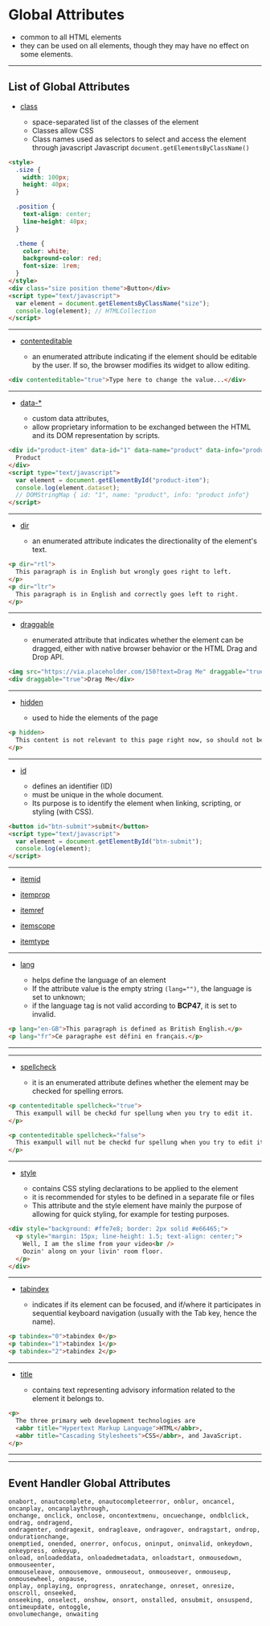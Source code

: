 # Global Attributes

- common to all HTML elements
- they can be used on all elements, though they may have no effect on some elements.

---

## List of Global Attributes

<!-- - [accesskey](https://developer.mozilla.org/en-US/docs/Web/HTML/Global_attributes/accesskey)

- [autocapitalize](https://developer.mozilla.org/en-US/docs/Web/HTML/Global_attributes/autocapitalize)
-->

- [class](https://developer.mozilla.org/en-US/docs/Web/HTML/Global_attributes/class)

  - space-separated list of the classes of the element
  - Classes allow CSS
  - Class names used as selectors to select and access the element through javascript Javascript `document.getElementsByClassName()`

```html
<style>
  .size {
    width: 100px;
    height: 40px;
  }

  .position {
    text-align: center;
    line-height: 40px;
  }

  .theme {
    color: white;
    background-color: red;
    font-size: 1rem;
  }
</style>
<div class="size position theme">Button</div>
<script type="text/javascript">
  var element = document.getElementsByClassName("size");
  console.log(element); // HTMLCollection
</script>
```

---

- [contenteditable](https://developer.mozilla.org/en-US/docs/Web/HTML/Global_attributes/contenteditable)

  - an enumerated attribute indicating if the element should be editable by the user. If so, the browser modifies its widget to allow editing.

```html
<div contenteditable="true">Type here to change the value...</div>
```

---

<!-- - [contextmenu](https://developer.mozilla.org/en-US/docs/Web/HTML/Global_attributes/contextmenu) -->

- [data-\*](https://developer.mozilla.org/en-US/docs/Web/HTML/Global_attributes/data-*)

  - custom data attributes,
  - allow proprietary information to be exchanged between the HTML and its DOM representation by scripts.

```html
<div id="product-item" data-id="1" data-name="product" data-info="product info">
  Product
</div>
<script type="text/javascript">
  var element = document.getElementById("product-item");
  console.log(element.dataset);
  // DOMStringMap { id: "1", name: "product", info: "product info"}
</script>
```

---

- [dir](https://developer.mozilla.org/en-US/docs/Web/HTML/Global_attributes/dir)

  - an enumerated attribute indicates the directionality of the element's text.

```html
<p dir="rtl">
  This paragraph is in English but wrongly goes right to left.
</p>
<p dir="ltr">
  This paragraph is in English and correctly goes left to right.
</p>
```

---

- [draggable](https://developer.mozilla.org/en-US/docs/Web/HTML/Global_attributes/draggable)

  - enumerated attribute that indicates whether the element can be dragged, either with native browser behavior or the HTML Drag and Drop API.

```html
<img src="https://via.placeholder.com/150?text=Drag Me" draggable="true" />
<div draggable="true">Drag Me</div>
```

---

<!-- - [dropzone](https://developer.mozilla.org/en-US/docs/Web/HTML/Global_attributes/dropzone)

- [exportparts](https://developer.mozilla.org/en-US/docs/Web/HTML/Global_attributes/exportparts) -->

- [hidden](https://developer.mozilla.org/en-US/docs/Web/HTML/Global_attributes/hidden)

  - used to hide the elements of the page

```html
<p hidden>
  This content is not relevant to this page right now, so should not be seen!
</p>
```

---

- [id](https://developer.mozilla.org/en-US/docs/Web/HTML/Global_attributes/id)

  - defines an identifier (ID)
  - must be unique in the whole document.
  - Its purpose is to identify the element when linking, scripting, or styling (with CSS).

```html
<button id="btn-submit">submit</button>
<script type="text/javascript">
  var element = document.getElementById("btn-submit");
  console.log(element);
</script>
```

---

<!-- - [inputmode](https://developer.mozilla.org/en-US/docs/Web/HTML/Global_attributes/inputmode) -->

<!-- - [is](https://developer.mozilla.org/en-US/docs/Web/HTML/Global_attributes/is) -->

- [itemid](https://developer.mozilla.org/en-US/docs/Web/HTML/Global_attributes/itemid)

- [itemprop](https://developer.mozilla.org/en-US/docs/Web/HTML/Global_attributes/itemprop)

- [itemref](https://developer.mozilla.org/en-US/docs/Web/HTML/Global_attributes/itemref)

- [itemscope](https://developer.mozilla.org/en-US/docs/Web/HTML/Global_attributes/itemscope)

- [itemtype](https://developer.mozilla.org/en-US/docs/Web/HTML/Global_attributes/itemtype)

---

- [lang](https://developer.mozilla.org/en-US/docs/Web/HTML/Global_attributes/lang)

  - helps define the language of an element
  - If the attribute value is the empty string `(lang="")`, the language is set to unknown;
  - if the language tag is not valid according to **BCP47**, it is set to invalid.

```html
<p lang="en-GB">This paragraph is defined as British English.</p>
<p lang="fr">Ce paragraphe est défini en français.</p>
```

---

<!-- - [part](https://developer.mozilla.org/en-US/docs/Web/HTML/Global_attributes/part)
- [slot](https://developer.mozilla.org/en-US/docs/Web/HTML/Global_attributes/slot) -->

---

- [spellcheck](https://developer.mozilla.org/en-US/docs/Web/HTML/Global_attributes/spellcheck)

  - it is an enumerated attribute defines whether the element may be checked for spelling errors.

```html
<p contenteditable spellcheck="true">
  This exampull will be checkd fur spellung when you try to edit it.
</p>

<p contenteditable spellcheck="false">
  This exampull will nut be checkd fur spellung when you try to edit it.
</p>
```

---

- [style](https://developer.mozilla.org/en-US/docs/Web/HTML/Global_attributes/style)

  - contains CSS styling declarations to be applied to the element
  - it is recommended for styles to be defined in a separate file or files
  - This attribute and the style element have mainly the purpose of allowing for quick styling, for example for testing purposes.

```html
<div style="background: #ffe7e8; border: 2px solid #e66465;">
  <p style="margin: 15px; line-height: 1.5; text-align: center;">
    Well, I am the slime from your video<br />
    Oozin' along on your livin' room floor.
  </p>
</div>
```

---

- [tabindex](https://developer.mozilla.org/en-US/docs/Web/HTML/Global_attributes/tabindex)

  - indicates if its element can be focused, and if/where it participates in sequential keyboard navigation (usually with the Tab key, hence the name).

```html
<p tabindex="0">tabindex 0</p>
<p tabindex="1">tabindex 1</p>
<p tabindex="2">tabindex 2</p>
```

---

- [title](https://developer.mozilla.org/en-US/docs/Web/HTML/Global_attributes/title)

  - contains text representing advisory information related to the element it belongs to.

```html
<p>
  The three primary web development technologies are
  <abbr title="Hypertext Markup Language">HTML</abbr>,
  <abbr title="Cascading Stylesheets">CSS</abbr>, and JavaScript.
</p>
```

---

<!-- - [translate](https://developer.mozilla.org/en-US/docs/Web/HTML/Global_attributes/translate) -->

---

## Event Handler Global Attributes

```
onabort, onautocomplete, onautocompleteerror, onblur, oncancel, oncanplay, oncanplaythrough,
onchange, onclick, onclose, oncontextmenu, oncuechange, ondblclick, ondrag, ondragend,
ondragenter, ondragexit, ondragleave, ondragover, ondragstart, ondrop, ondurationchange,
onemptied, onended, onerror, onfocus, oninput, oninvalid, onkeydown, onkeypress, onkeyup,
onload, onloadeddata, onloadedmetadata, onloadstart, onmousedown, onmouseenter,
onmouseleave, onmousemove, onmouseout, onmouseover, onmouseup, onmousewheel, onpause,
onplay, onplaying, onprogress, onratechange, onreset, onresize, onscroll, onseeked,
onseeking, onselect, onshow, onsort, onstalled, onsubmit, onsuspend, ontimeupdate, ontoggle,
onvolumechange, onwaiting
```
